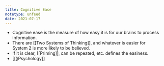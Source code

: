 ```yaml
---
title: Cognitive Ease
notetype: unfeed
date: 2021-07-17
---
```


- Cognitive ease is the measure of how easy it is for our brains to process information. 
- There are [[Two Systems of Thinking]], and whatever is easier for System 2 is more likely to be believed. 
- If it is clear, [[Priming]], can be repeated, etc. defines the easiness. 
- [[§Psychology]]